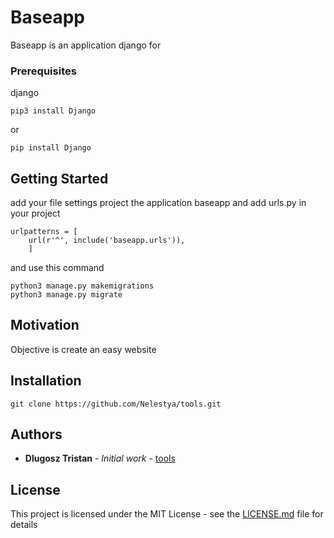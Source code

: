 # Baseapp

Baseapp is an application django for 

### Prerequisites

django

```
pip3 install Django
```
or
```
pip install Django
```

## Getting Started
add your file settings project the application baseapp
and add urls.py in your project

```
urlpatterns = [
    url(r'^', include('baseapp.urls')),
    ]
```

and use this command

```
python3 manage.py makemigrations
python3 manage.py migrate
``` 

## Motivation
Objective is create an easy website

## Installation

```
git clone https://github.com/Nelestya/tools.git
```

## Authors
* **Dlugosz Tristan** - *Initial work* - [tools](https://github.com/Nelestya/tools)

## License

This project is licensed under the MIT License - see the [LICENSE.md](https://github.com/Nelestya/baseapp/blob/master/LICENSE) file for details
